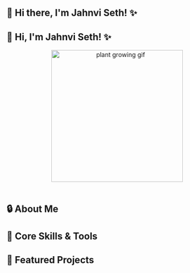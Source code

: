 ## 👋 Hi there, I'm Jahnvi Seth! ✨

<!--
<div align="center">
  <img src="https://media.giphy.com/media/DYGbtrltNhHVX7xZTk/giphy.gif?cid=790b761127p08mc0owzh4o9q41fpzd3yq1hh9iedxqjq29f7&ep=v1_gifs_search&rid=giphy.gif&ct=g" width="300" alt="plant growing gif">
</div>
<br>

[![Linkedin Badge](https://img.shields.io/badge/-Jahnvi%20Seth-0077B5?style=flat&logo=Linkedin&logoColor=white&link=https://www.linkedin.com/in/jahnvi-seth/)](https://www.linkedin.com/in/jahnvi-seth/)
[![Gmail Badge](https://img.shields.io/badge/-Mail%20me-EA4335?style=flat&logo=Gmail&logoColor=white&link=mailto:jahnvisethwork@gmail.com)](mailto:jahnvisethwork@gmail.com)
[![Twitter Badge](https://img.shields.io/badge/-@JahnviSeth-1DA1F2?style=flat&logo=X&logoColor=white&link=https:https://x.com/JahnviSeth)](https://x.com/JahnviSeth)
<img src="https://komarev.com/ghpvc/?username=jahnvisethjs&color=red" />
<br>
-->
## 👋 Hi, I'm Jahnvi Seth! ✨

<div align="center">
  <img src="https://media.giphy.com/media/DYGbtrltNhHVX7xZTk/giphy.gif?cid=790b761127p08mc0owzh4o9q41fpzd3yq1hh9iedxqjq29f7&ep=v1_gifs_search&rid=giphy.gif&ct=g" width="300" alt="plant growing gif">
</div>
<br>


## 🔒 About Me

## 🧠 Core Skills & Tools

## 🚀 Featured Projects

<!--
**jahnvisethjs/jahnvisethjs** is a ✨ _special_ ✨ repository because its `README.md` (this file) appears on your GitHub profile.

Here are some ideas to get you started:

- 🔭 I’m currently working on ...
- 🌱 I’m currently learning ...
- 👯 I’m looking to collaborate on ...
- 🤔 I’m looking for help with ...
- 💬 Ask me about ...
- 📫 How to reach me: ...
- 😄 Pronouns: ...
- ⚡ Fun fact: ...
-->
